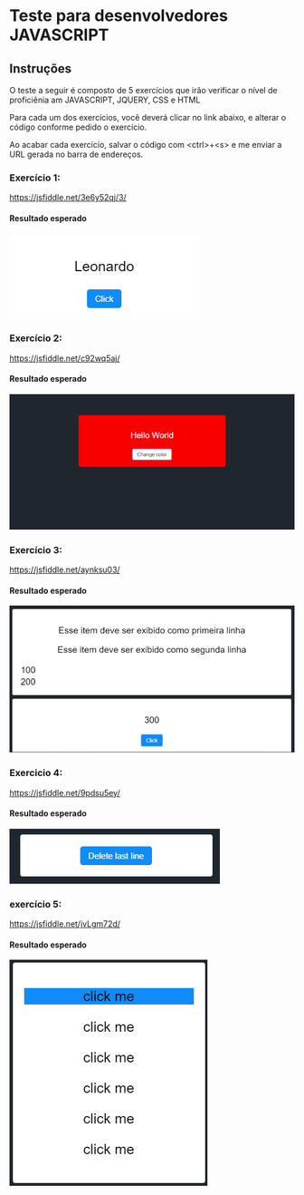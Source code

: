 # Teste para desenvolvedores JAVASCRIPT
## Instruções
O teste a seguir é composto de 5 exercícios que irão verificar o nível de proficiênia am JAVASCRIPT, JQUERY, CSS e HTML

Para cada um dos exercícios, você deverá clicar no link abaixo, e alterar o código conforme pedido o exercício.

Ao acabar cada exercício, salvar o código com &lt;ctrl&gt;+&lt;s&gt; e me enviar a URL gerada no barra de endereços.

### Exercício 1:
https://jsfiddle.net/3e6y52qj/3/
#### Resultado esperado
![Exercicio 1](./Exercicio1.PNG)

### Exercício 2:
https://jsfiddle.net/c92wq5aj/
#### Resultado esperado
![Exercicio 2](./Exercicio2.PNG)

### Exercício 3:
https://jsfiddle.net/aynksu03/
#### Resultado esperado
![Exercicio 3](./Exercicio3.PNG)

### Exercicio 4:
https://jsfiddle.net/9pdsu5ey/
#### Resultado esperado
![Exercicio 4](./Exercicio4.PNG)

### exercício 5:
https://jsfiddle.net/jvLgm72d/
#### Resultado esperado
![Exercicio 5](./Exercicio5.PNG)

